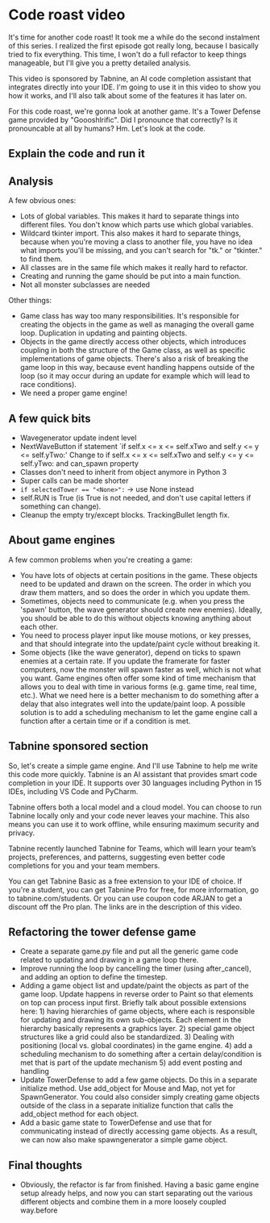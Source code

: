 # Code roast video

It's time for another code roast! It took me a while do the second instalment of this series. I realized the first episode got really long, because I basically tried to fix everything. This time, I won't do a full refactor to keep things manageable, but I'll give you a pretty detailed analysis.

This video is sponsored by Tabnine, an AI code completion assistant that integrates directly into your IDE. I'm going to use it in this video to show you how it works, and I'll also talk about some of the features it has later on.

For this code roast, we're gonna look at another game. It's a Tower Defense game provided by "Goooshlrific". Did I pronounce that correctly? Is it pronouncable at all by humans? Hm. Let's look at the code.

## Explain the code and run it

## Analysis

A few obvious ones:

- Lots of global variables. This makes it hard to separate things into different files. You don't know which parts use which global variables.
- Wildcard tkinter import. This also makes it hard to separate things, because when you're moving a class to another file, you have no idea what imports you'll be missing, and you can't search for "tk." or "tkinter." to find them.
- All classes are in the same file which makes it really hard to refactor.
- Creating and running the game should be put into a main function.
- Not all monster subclasses are needed

Other things:

- Game class has way too many responsibilities. It's responsible for creating the objects in the game as well as managing the overall game loop. Duplication in updating and painting objects.
- Objects in the game directly access other objects, which introduces coupling in both the structure of the Game class, as well as specific implementations of game objects. There's also a risk of breaking the game loop in this way, because event handling happens outside of the loop (so it may occur during an update for example which will lead to race conditions).
- We need a proper game engine!

## A few quick bits

- Wavegenerator update indent level
- NextWaveButton if statement `if self.x <= x <= self.xTwo and self.y <= y <= self.yTwo:'
  Change to if self.x <= x <= self.xTwo and self.y <= y <= self.yTwo: and can_spawn property
- Classes don't need to inherit from object anymore in Python 3
- Super calls can be made shorter
- `if selectedTower == "<None>":` -> use None instead
- self.RUN is True (is True is not needed, and don't use capital letters if something can change).
- Cleanup the empty try/except blocks. TrackingBullet length fix.

## About game engines

A few common problems when you're creating a game:

- You have lots of objects at certain positions in the game. These objects need to be updated and drawn on the screen. The order in which you draw them matters, and so does the order in which you update them.
- Sometimes, objects need to communicate (e.g. when you press the 'spawn' button, the wave generator should create new enemies). Ideally, you should be able to do this without objects knowing anything about each other.
- You need to process player input like mouse motions, or key presses, and that should integrate into the update/paint cycle without breaking it.
- Some objects (like the wave generator), depend on ticks to spawn enemies at a certain rate. If you update the framerate for faster computers, now the monster will spawn faster as well, which is not what you want. Game engines often offer some kind of time mechanism that allows you to deal with time in various forms (e.g. game time, real time, etc.). What we need here is a better mechanism to do something after a delay that also integrates well into the update/paint loop. A possible solution is to add a scheduling mechanism to let the game engine call a function after a certain time or if a condition is met.

## Tabnine sponsored section

So, let's create a simple game engine. And I'll use Tabnine to help me write this code more quickly. Tabnine is an AI assistant that provides smart code completion in your IDE. It supports over 30 languages including Python in 15 IDEs, including VS Code and PyCharm.

Tabnine offers both a local model and a cloud model. You can choose to run Tabnine locally only and your code never leaves your machine. This also means you can use it to work offline, while ensuring maximum security and privacy.

Tabnine recently launched Tabnine for Teams, which will learn your team’s projects, preferences, and patterns, suggesting even better code completions for you and your team members.

You can get Tabnine Basic as a free extension to your IDE of choice. If you're a student, you can get Tabnine Pro for free, for more information, go to tabnine.com/students. Or you can use coupon code ARJAN to get a discount off the Pro plan. The links are in the description of this video.

## Refactoring the tower defense game

- Create a separate game.py file and put all the generic game code related to updating and drawing in a game loop there.
- Improve running the loop by cancelling the timer (using after_cancel), and adding an option to define the timestep.
- Adding a game object list and update/paint the objects as part of the game loop. Update happens in reverse order to Paint so that elements on top can process input first. Briefly talk about possible extensions here: 1) having hierarchies of game objects, where each is responsible for updating and drawing its own sub-objects. Each element in the hierarchy basically represents a graphics layer. 2) special game object structures like a grid could also be standardized. 3) Dealing with positioning (local vs. global coordinates) in the game engine. 4) add a scheduling mechanism to do something after a certain delay/condition is met that is part of the update mechanism 5) add event posting and handling
- Update TowerDefense to add a few game objects. Do this in a separate initialize method. Use add_object for Mouse and Map, not yet for SpawnGenerator. You could also consider simply creating game objects outside of the class in a separate initialize function that calls the add_object method for each object.
- Add a basic game state to TowerDefense and use that for communicating instead of directly accessing game objects. As a result, we can now also make spawngenerator a simple game object.

## Final thoughts

- Obviously, the refactor is far from finished. Having a basic game engine setup already helps, and now you can start separating out the various different objects and combine them in a more loosely coupled way.before
